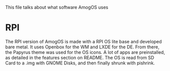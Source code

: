 This file talks about what software AmogOS uses

# RPI
The RPI version of AmogOS is made with a RPI OS lite base and developed bare metal. It uses Openbox for the WM and LXDE for the DE. From there, the Papyrus theme was used for the OS icons. A lot of apps are preinstalled, as detailed in the features section on README. The OS is read from SD Card to a .img with GNOME Disks, and then finally shrunk with pishrink.
